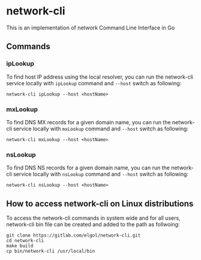 # network-cli
This is an implementation of network Command Line Interface in Go
## Commands
### ipLookup
To find host IP address using the local resolver, you can run the network-cli service locally with `ipLookup` command and `--host` switch as following:
```
network-cli ipLookup --host <hostName>
```
### mxLookup
To find DNS MX records for a given domain name, you can run the network-cli service locally with `mxLookup` command and `--host` switch as following:
```
network-cli mxLookup --host <hostName>
```
### nsLookup
To find DNS NS records for a given domain name, you can run the network-cli service locally with `nsLookup` command and `--host` switch as following:
```
network-cli nsLookup --host <hostName>
```
## How to access network-cli on Linux distributions
To access the network-cli commands in system wide and for all users, network-cli bin file can be created and added to the path as follwoing:
```
git clone https://gitlab.com/elgol/network-cli.git
cd network-cli
make build
cp bin/network-cli /usr/local/bin
```
